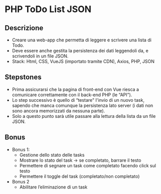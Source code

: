 # PHP ToDo List JSON

## Descrizione

- Creare una web-app che permetta di leggere e scrivere una lista di Todo.
- Deve essere anche gestita la persistenza dei dati leggendoli da, e scrivendoli in un file JSON.
- Stack: Html, CSS, VueJS (importato tramite CDN), Axios, PHP, JSON

## Stepstones

- Prima assicurarsi che la pagina di front-end con Vue riesca a comunicare correttamente con il back-end PHP (le “API”).
- Lo step successivo è quello di “testare" l'invio di un nuovo task, sapendo che manca comunque la persistenza lato server (i dati non sono ancora memorizzati da nessuna parte).
- Solo a questo punto sarà utile passare alla lettura della lista da un file JSON.

## Bonus

- Bonus 1:
  - Gestione dello stato delle tasks
  - Mostrare lo stato del task → se completato, barrare il testo
  - Permettere di segnare un task come completato facendo click sul testo
  - Permettere il toggle del task (completato/non completato)
- Bonus 2
  - Abilitare l’eliminazione di un task

